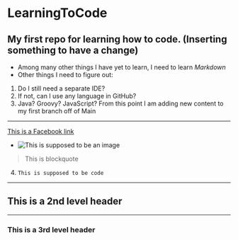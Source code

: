 # LearningToCode
My first repo for learning how to code.
(Inserting something to have a change)
---
- Among many other things I have yet to learn, I need to learn *Markdown*
- Other things I need to figure out:
 1. Do I still need a separate IDE?
 2. If not, can I use any language in GitHub?
 3. Java? Groovy? JavaScript?
From this point I am adding new content to my first branch off of Main
---
[This is a Facebook link](http://www.facebook.com/)
- ![This is supposed to be an image](image.jpg)
> This is blockquote
4. `This is supposed to be code`
---
## This is a 2nd level header
---
### This is a 3rd level header
